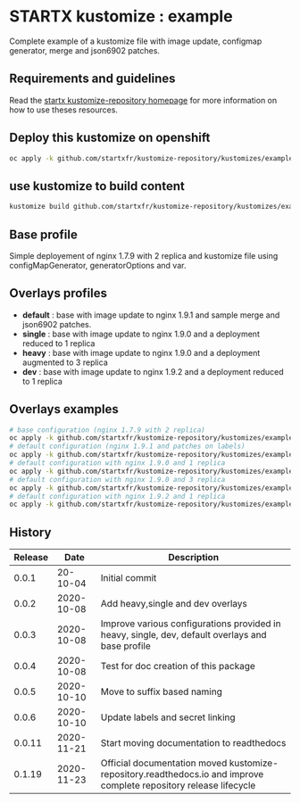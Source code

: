 # STARTX kustomize : example

Complete example of a kustomize file with image update, configmap generator, merge and json6902 patches.

## Requirements and guidelines

Read the [startx kustomize-repository homepage](https://startxfr.github.io/kustomize-repository) for
more information on how to use theses resources.

## Deploy this kustomize on openshift

```bash
oc apply -k github.com/startxfr/kustomize-repository/kustomizes/example
```

## use kustomize to build content

```bash
kustomize build github.com/startxfr/kustomize-repository/kustomizes/example
```

## Base profile

Simple deployement of nginx 1.7.9 with 2 replica and kustomize file using configMapGenerator, generatorOptions and var.

## Overlays profiles

- **default** : base with image update to nginx 1.9.1 and sample merge and json6902 patches.
- **single** : base with image update to nginx 1.9.0 and a deployment reduced to 1 replica
- **heavy** :  base with image update to nginx 1.9.0 and a deployment augmented to 3 replica
- **dev** : base with image update to nginx 1.9.2 and a deployment reduced to 1 replica

## Overlays examples

```bash
# base configuration (nginx 1.7.9 with 2 replica)
oc apply -k github.com/startxfr/kustomize-repository/kustomizes/example/base
# default configuration (nginx 1.9.1 and patches on labels)
oc apply -k github.com/startxfr/kustomize-repository/kustomizes/example/overlays/default
# default configuration with nginx 1.9.0 and 1 replica
oc apply -k github.com/startxfr/kustomize-repository/kustomizes/example/overlays/single
# default configuration with nginx 1.9.0 and 3 replica
oc apply -k github.com/startxfr/kustomize-repository/kustomizes/example/overlays/heavy
# default configuration with nginx 1.9.2 and 1 replica
oc apply -k github.com/startxfr/kustomize-repository/kustomizes/example/overlays/dev
```

## History

| Release | Date       | Description
| ------- | ---------- | ---------------------------------
| 0.0.1   | 20-10-04   | Initial commit
| 0.0.2   | 2020-10-08 | Add heavy,single and dev overlays
| 0.0.3   | 2020-10-08 | Improve various configurations provided in heavy, single, dev, default overlays and base profile
| 0.0.4   | 2020-10-08 | Test for doc creation of this package
| 0.0.5   | 2020-10-10 | Move to suffix based naming
| 0.0.6   | 2020-10-10 | Update labels and secret linking
| 0.0.11  | 2020-11-21 | Start moving documentation to readthedocs
| 0.1.19  | 2020-11-23 | Official documentation moved kustomize-repository.readthedocs.io and improve complete repository release lifecycle

